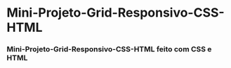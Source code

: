# Mini-Projeto-Grid-Responsivo-CSS-HTML
### Mini-Projeto-Grid-Responsivo-CSS-HTML feito com CSS e HTML
